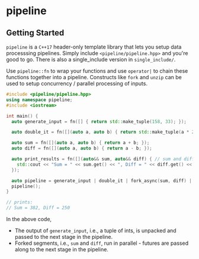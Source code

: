 # pipeline

## Getting Started

`pipeline` is a `C++17` header-only template library that lets you setup data processsing pipelines. Simply include `<pipeline/pipeline.hpp>` and you're good to go. There is also a single_include version in `single_include/`.

Use `pipeline::fn` to wrap your functions and use `operator|` to chain these functions together into a pipeline. Constructs like `fork` and `unzip` can be used to setup concurrency / parallel processing of inputs. 

```cpp
#include <pipeline/pipeline.hpp>
using namespace pipeline;
#include <iostream>

int main() {
  auto generate_input = fn([] { return std::make_tuple(158, 33); });

  auto double_it = fn([](auto a, auto b) { return std::make_tuple(a * 2, b * 2); });

  auto sum = fn([](auto a, auto b) { return a + b; });
  auto diff = fn([](auto a, auto b) { return a - b; });

  auto print_results = fn([](auto&& sum, auto&& diff) { // sum and diff are std::future<int>
    std::cout << "Sum = " << sum.get() << ", Diff = " << diff.get() << std::endl;
  });

  auto pipeline = generate_input | double_it | fork_async(sum, diff) | print_results;
  pipeline();
}

// prints:
// Sum = 382, Diff = 250
```

In the above code,
* The output of `generate_input`, i.e., a tuple of ints, is unpacked and passed to the next stage in the pipeline.
* Forked segments, i.e., `sum` and `diff`, run in parallel - futures are passed along to the next stage in the pipeline.
